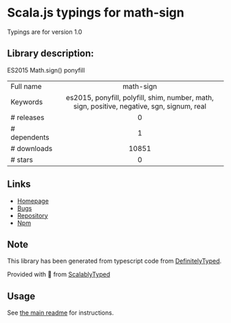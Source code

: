 
# Scala.js typings for math-sign

Typings are for version 1.0

## Library description:
ES2015 Math.sign() ponyfill

|                    |                 |
| ------------------ | :-------------: |
| Full name          | math-sign |
| Keywords           | es2015, ponyfill, polyfill, shim, number, math, sign, positive, negative, sgn, signum, real |
| # releases         | 0 |
| # dependents       | 1 |
| # downloads        | 10851 |
| # stars            | 0 |

## Links
- [Homepage](https://github.com/sindresorhus/math-sign#readme)
- [Bugs](https://github.com/sindresorhus/math-sign/issues)
- [Repository](https://github.com/sindresorhus/math-sign)
- [Npm](https://www.npmjs.com/package/math-sign)
    


## Note
This library has been generated from typescript code from [DefinitelyTyped](https://definitelytyped.org).

Provided with :purple_heart: from [ScalablyTyped](https://github.com/oyvindberg/ScalablyTyped)

## Usage
See [the main readme](../../readme.md) for instructions.


